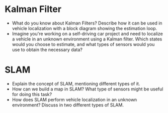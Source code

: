 # Kalman Filter
- What do you know about Kalman Filters? Describe how it can be used in vehicle localization with a block diagram showing the estimation loop.
- Imagine you're working on a self-driving car project and need to localize a vehicle in an unknown environment using a Kalman filter. Which states would you choose to estimate, and what types of sensors would you use to obtain the necessary data?
# SLAM
- Explain the concept of SLAM, mentioning different types of it.
- How can we build a map in SLAM? What type of sensors might be useful for doing this task?
- How does SLAM perform vehicle localization in an unknown environment? Discuss in two different types of SLAM.
